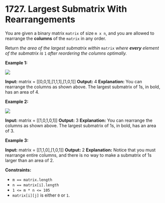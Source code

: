 # 1727. Largest Submatrix With Rearrangements 

You are given a binary matrix `matrix` of size `m x n`, and you are allowed to rearrange the **columns** of the `matrix` in any order.

Return _the area of the largest submatrix within_ `matrix` _where **every** element of the submatrix is_ `1` _after reordering the columns optimally._

**Example 1:**

![](https://assets.leetcode.com/uploads/2020/12/29/screenshot-2020-12-30-at-40536-pm.png)

**Input:** matrix = [[0,0,1],[1,1,1],[1,0,1]]
**Output:** 4
**Explanation:** You can rearrange the columns as shown above.
The largest submatrix of 1s, in bold, has an area of 4.

**Example 2:**

![](https://assets.leetcode.com/uploads/2020/12/29/screenshot-2020-12-30-at-40852-pm.png)

**Input:** matrix = [[1,0,1,0,1]]
**Output:** 3
**Explanation:** You can rearrange the columns as shown above.
The largest submatrix of 1s, in bold, has an area of 3.

**Example 3:**

**Input:** matrix = [[1,1,0],[1,0,1]]
**Output:** 2
**Explanation:** Notice that you must rearrange entire columns, and there is no way to make a submatrix of 1s larger than an area of 2.

**Constraints:**

- `m == matrix.length`
- `n == matrix[i].length`
- `1 <= m * n <= 105`
- `matrix[i][j]` is either `0` or `1`.